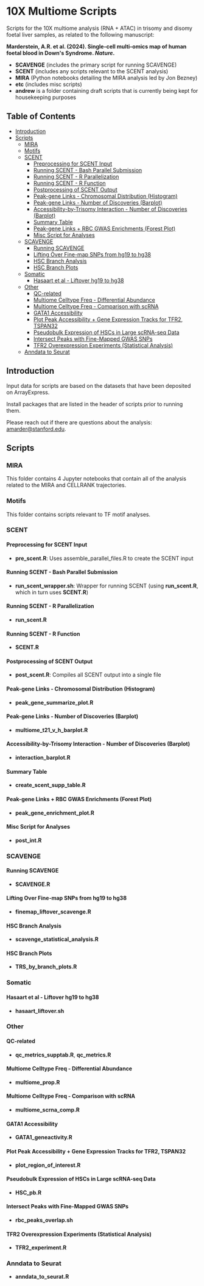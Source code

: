 # 10X Multiome Scripts

Scripts for the 10X multiome analysis (RNA + ATAC) in trisomy and disomy foetal liver samples, as related to the following manuscript:

**Marderstein, A.R. et al. (2024). Single-cell multi-omics map of human foetal blood in Down's Syndrome. _Nature_.**

- **SCAVENGE** (includes the primary script for running SCAVENGE)
- **SCENT** (includes any scripts relevant to the SCENT analysis)
- **MIRA** (Python notebooks detailing the MIRA analysis led by Jon Bezney)
- **etc** (includes misc scripts)
- **andrew** is a folder containing draft scripts that is currently being kept for housekeeping purposes

## Table of Contents
- [Introduction](#introduction)
- [Scripts](#scripts)
  - [MIRA](#mira)
  - [Motifs](#motifs)
  - [SCENT](#scent)
    - [Preprocessing for SCENT Input](#preprocessing-for-scent-input)
    - [Running SCENT - Bash Parallel Submission](#running-scent---bash-parallel-submission)
    - [Running SCENT - R Parallelization](#running-scent---r-parallelization)
    - [Running SCENT - R Function](#running-scent---r-function)
    - [Postprocessing of SCENT Output](#postprocessing-of-scent-output)
    - [Peak-gene Links - Chromosomal Distribution (Histogram)](#peak-gene-links---chromosomal-distribution-histogram)
    - [Peak-gene Links - Number of Discoveries (Barplot)](#peak-gene-links---number-of-discoveries-barplot)
    - [Accessibility-by-Trisomy Interaction - Number of Discoveries (Barplot)](#accessibility-by-trisomy-interaction---number-of-discoveries-barplot)
    - [Summary Table](#summary-table)
    - [Peak-gene Links + RBC GWAS Enrichments (Forest Plot)](#peak-gene-links--rbc-gwas-enrichments-forest-plot)
    - [Misc Script for Analyses](#misc-script-for-analyses)
  - [SCAVENGE](#scavenge)
    - [Running SCAVENGE](#running-scavenge)
    - [Lifting Over Fine-map SNPs from hg19 to hg38](#lifting-over-fine-map-snps-from-hg19-to-hg38)
    - [HSC Branch Analysis](#hsc-branch-analysis)
    - [HSC Branch Plots](#hsc-branch-plots)
  - [Somatic](#somatic)
    - [Hasaart et al - Liftover hg19 to hg38](#hasaart-et-al---liftover-hg19-to-hg38)
  - [Other](#other)
    - [QC-related](#qc-related)
    - [Multiome Celltype Freq - Differential Abundance](#multiome-celltype-freq---differential-abundance)
    - [Multiome Celltype Freq - Comparison with scRNA](#multiome-celltype-freq---comparison-with-scrna)
    - [GATA1 Accessibility](#gata1-accessibility)
    - [Plot Peak Accessibility + Gene Expression Tracks for TFR2, TSPAN32](#plot-peak-accessibility--gene-expression-tracks-for-tfr2-tspan32)
    - [Pseudobulk Expression of HSCs in Large scRNA-seq Data](#pseudobulk-expression-of-hscs-in-large-scrna-seq-data)
    - [Intersect Peaks with Fine-Mapped GWAS SNPs](#intersect-peaks-with-fine-mapped-gwas-snps)
    - [TFR2 Overexpression Experiments (Statistical Analysis)](#tfr2-overexpression-experiments-statistical-analysis)
  - [Anndata to Seurat](#anndata-to-seurat)

## Introduction

Input data for scripts are based on the datasets that have been deposited on ArrayExpress.

Install packages that are listed in the header of scripts prior to running them.

Please reach out if there are questions about the analysis: amarder@stanford.edu.

## Scripts

### MIRA

This folder contains 4 Jupyter notebooks that contain all of the analysis related to the MIRA and CELLRANK trajectories.

### Motifs

This folder contains scripts relevant to TF motif analyses.

### SCENT

#### Preprocessing for SCENT Input
- **pre_scent.R**: Uses assemble_parallel_files.R to create the SCENT input

#### Running SCENT - Bash Parallel Submission
- **run_scent_wrapper.sh**: Wrapper for running SCENT (using **run_scent.R**, which in turn uses **SCENT.R**)

#### Running SCENT - R Parallelization
- **run_scent.R**

#### Running SCENT - R Function
- **SCENT.R**

#### Postprocessing of SCENT Output
- **post_scent.R**: Compiles all SCENT output into a single file

#### Peak-gene Links - Chromosomal Distribution (Histogram)
- **peak_gene_summarize_plot.R**

#### Peak-gene Links - Number of Discoveries (Barplot)
- **multiome_t21_v_h_barplot.R**

#### Accessibility-by-Trisomy Interaction - Number of Discoveries (Barplot)
- **interaction_barplot.R**

#### Summary Table
- **create_scent_supp_table.R**

#### Peak-gene Links + RBC GWAS Enrichments (Forest Plot)
- **peak_gene_enrichment_plot.R**

#### Misc Script for Analyses
- **post_int.R**

### SCAVENGE

#### Running SCAVENGE
- **SCAVENGE.R**

#### Lifting Over Fine-map SNPs from hg19 to hg38
- **finemap_liftover_scavenge.R**

#### HSC Branch Analysis
- **scavenge_statistical_analysis.R**

#### HSC Branch Plots
- **TRS_by_branch_plots.R**

### Somatic

#### Hasaart et al - Liftover hg19 to hg38
- **hasaart_liftover.sh**

### Other

#### QC-related
- **qc_metrics_supptab.R**, **qc_metrics.R**

#### Multiome Celltype Freq - Differential Abundance
- **multiome_prop.R**

#### Multiome Celltype Freq - Comparison with scRNA
- **multiome_scrna_comp.R**

#### GATA1 Accessibility
- **GATA1_geneactivity.R**

#### Plot Peak Accessibility + Gene Expression Tracks for TFR2, TSPAN32
- **plot_region_of_interest.R**

#### Pseudobulk Expression of HSCs in Large scRNA-seq Data
- **HSC_pb.R**

#### Intersect Peaks with Fine-Mapped GWAS SNPs
- **rbc_peaks_overlap.sh**

#### TFR2 Overexpression Experiments (Statistical Analysis)
- **TFR2_experiment.R**

### Anndata to Seurat
- **anndata_to_seurat.R**
